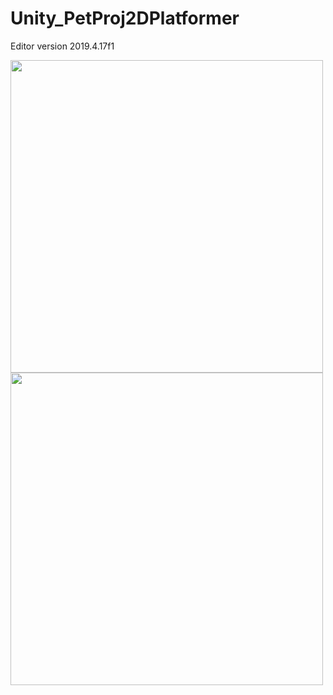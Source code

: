 # Unity_PetProj2DPlatformer
Editor version 2019.4.17f1

<div id="header" align="left">
  <img src="https://i.giphy.com/media/v1.Y2lkPTc5MGI3NjExbnEzZHVvankwaXJteWo3amx4YmQ4NWtpbWJoZzBsajE5cTcwa2dmaiZlcD12MV9pbnRlcm5hbF9naWZfYnlfaWQmY3Q9Zw/9eRLFh9p9OJqGTEtfb/giphy.gif" width="500"/>
</div>

<div id="header" align="left">
  <img src="https://i.giphy.com/media/v1.Y2lkPTc5MGI3NjExdzV1OWYyMmhvbnhqYmU1bHJjamphNDc2M2FpbG41aHRpZThwcmt3biZlcD12MV9pbnRlcm5hbF9naWZfYnlfaWQmY3Q9Zw/kFrNmVbMn46blqGqLb/giphy.gif" width="500"/>
</div>
